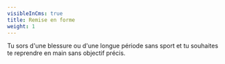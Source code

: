 ```yaml
---
visibleInCms: true
title: Remise en forme
weight: 1
---
```

Tu sors d'une blessure ou d'une longue période sans sport et tu souhaites te reprendre en main sans objectif précis.